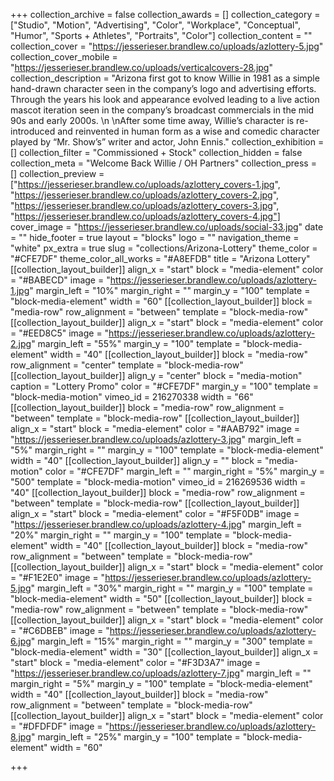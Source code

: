 +++
collection_archive = false
collection_awards = []
collection_category = ["Studio", "Motion", "Advertising", "Color", "Workplace", "Conceptual", "Humor", "Sports + Athletes", "Portraits", "Color"]
collection_content = ""
collection_cover = "https://jesserieser.brandlew.co/uploads/azlottery-5.jpg"
collection_cover_mobile = "https://jesserieser.brandlew.co/uploads/verticalcovers-28.jpg"
collection_description = "Arizona first got to know Willie in 1981 as a simple hand-drawn character seen in the company’s logo and advertising efforts. Through the years his look and appearance evolved leading to a live action mascot iteration seen in the company’s broadcast commercials in the mid 90s and early 2000s.  \n  \nAfter some time away, Willie’s character is re-introduced and reinvented in human form as a wise and comedic character played by “Mr. Show’s” writer and actor, John Ennis."
collection_exhibition = []
collection_filter = "Commissioned + Stock"
collection_hidden = false
collection_meta = "Welcome Back Willie / OH Partners"
collection_press = []
collection_preview = ["https://jesserieser.brandlew.co/uploads/azlottery_covers-1.jpg", "https://jesserieser.brandlew.co/uploads/azlottery_covers-2.jpg", "https://jesserieser.brandlew.co/uploads/azlottery_covers-3.jpg", "https://jesserieser.brandlew.co/uploads/azlottery_covers-4.jpg"]
cover_image = "https://jesserieser.brandlew.co/uploads/social-33.jpg"
date = ""
hide_footer = true
layout = "blocks"
logo = ""
navigation_theme = "white"
px_extra = true
slug = "collections/Arizona-Lottery"
theme_color = "#CFE7DF"
theme_color_all_works = "#A8EFDB"
title = "Arizona Lottery"
[[collection_layout_builder]]
align_x = "start"
block = "media-element"
color = "#BABECD"
image = "https://jesserieser.brandlew.co/uploads/azlottery-1.jpg"
margin_left = "10%"
margin_right = ""
margin_y = "100"
template = "block-media-element"
width = "60"
[[collection_layout_builder]]
block = "media-row"
row_alignment = "between"
template = "block-media-row"
[[collection_layout_builder]]
align_x = "start"
block = "media-element"
color = "#EED8C5"
image = "https://jesserieser.brandlew.co/uploads/azlottery-2.jpg"
margin_left = "55%"
margin_y = "100"
template = "block-media-element"
width = "40"
[[collection_layout_builder]]
block = "media-row"
row_alignment = "center"
template = "block-media-row"
[[collection_layout_builder]]
align_y = "center"
block = "media-motion"
caption = "Lottery Promo"
color = "#CFE7DF"
margin_y = "100"
template = "block-media-motion"
vimeo_id = 216270338
width = "66"
[[collection_layout_builder]]
block = "media-row"
row_alignment = "between"
template = "block-media-row"
[[collection_layout_builder]]
align_x = "start"
block = "media-element"
color = "#AAB792"
image = "https://jesserieser.brandlew.co/uploads/azlottery-3.jpg"
margin_left = "5%"
margin_right = ""
margin_y = "100"
template = "block-media-element"
width = "40"
[[collection_layout_builder]]
align_y = ""
block = "media-motion"
color = "#CFE7DF"
margin_left = ""
margin_right = "5%"
margin_y = "500"
template = "block-media-motion"
vimeo_id = 216269536
width = "40"
[[collection_layout_builder]]
block = "media-row"
row_alignment = "between"
template = "block-media-row"
[[collection_layout_builder]]
align_x = "start"
block = "media-element"
color = "#F5F0DB"
image = "https://jesserieser.brandlew.co/uploads/azlottery-4.jpg"
margin_left = "20%"
margin_right = ""
margin_y = "100"
template = "block-media-element"
width = "40"
[[collection_layout_builder]]
block = "media-row"
row_alignment = "between"
template = "block-media-row"
[[collection_layout_builder]]
align_x = "start"
block = "media-element"
color = "#F1E2E0"
image = "https://jesserieser.brandlew.co/uploads/azlottery-5.jpg"
margin_left = "30%"
margin_right = ""
margin_y = "100"
template = "block-media-element"
width = "50"
[[collection_layout_builder]]
block = "media-row"
row_alignment = "between"
template = "block-media-row"
[[collection_layout_builder]]
align_x = "start"
block = "media-element"
color = "#C6DBEB"
image = "https://jesserieser.brandlew.co/uploads/azlottery-6.jpg"
margin_left = "15%"
margin_right = ""
margin_y = "300"
template = "block-media-element"
width = "30"
[[collection_layout_builder]]
align_x = "start"
block = "media-element"
color = "#F3D3A7"
image = "https://jesserieser.brandlew.co/uploads/azlottery-7.jpg"
margin_left = ""
margin_right = "5%"
margin_y = "100"
template = "block-media-element"
width = "40"
[[collection_layout_builder]]
block = "media-row"
row_alignment = "between"
template = "block-media-row"
[[collection_layout_builder]]
align_x = "start"
block = "media-element"
color = "#DFDFDF"
image = "https://jesserieser.brandlew.co/uploads/azlottery-8.jpg"
margin_left = "25%"
margin_y = "100"
template = "block-media-element"
width = "60"

+++
